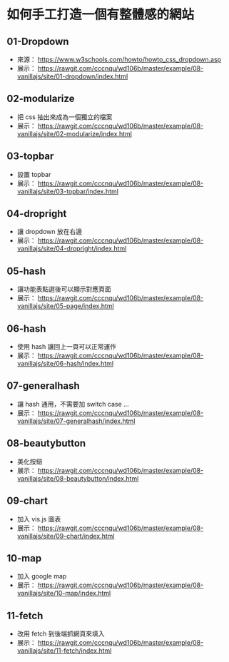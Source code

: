 # 如何手工打造一個有整體感的網站

## 01-Dropdown

* 來源： https://www.w3schools.com/howto/howto_css_dropdown.asp
* 展示： https://rawgit.com/cccnqu/wd106b/master/example/08-vanillajs/site/01-dropdown/index.html

## 02-modularize

* 把 css 抽出來成為一個獨立的檔案
* 展示： https://rawgit.com/cccnqu/wd106b/master/example/08-vanillajs/site/02-modularize/index.html

## 03-topbar

* 設置 topbar
* 展示： https://rawgit.com/cccnqu/wd106b/master/example/08-vanillajs/site/03-topbar/index.html

## 04-dropright

* 讓 dropdown 放在右邊
* 展示： https://rawgit.com/cccnqu/wd106b/master/example/08-vanillajs/site/04-dropright/index.html

## 05-hash

* 讓功能表點選後可以顯示對應頁面
* 展示： https://rawgit.com/cccnqu/wd106b/master/example/08-vanillajs/site/05-page/index.html

## 06-hash

* 使用 hash 讓回上一頁可以正常運作
* 展示： https://rawgit.com/cccnqu/wd106b/master/example/08-vanillajs/site/06-hash/index.html

## 07-generalhash

* 讓 hash 通用，不需要加 switch case ...
* 展示： https://rawgit.com/cccnqu/wd106b/master/example/08-vanillajs/site/07-generalhash/index.html

## 08-beautybutton

* 美化按鈕
* 展示： https://rawgit.com/cccnqu/wd106b/master/example/08-vanillajs/site/08-beautybutton/index.html

## 09-chart

* 加入 vis.js 圖表
* 展示： https://rawgit.com/cccnqu/wd106b/master/example/08-vanillajs/site/09-chart/index.html

## 10-map

* 加入 google map
* 展示： https://rawgit.com/cccnqu/wd106b/master/example/08-vanillajs/site/10-map/index.html

## 11-fetch

* 改用 fetch 到後端抓網頁來填入
* 展示： https://rawgit.com/cccnqu/wd106b/master/example/08-vanillajs/site/11-fetch/index.html
